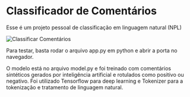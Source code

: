 # Classificador de Comentários

Esse é um projeto pessoal de classificação em linguagem natural (NPL)

![Classificar Comentários](https://github.com/user-attachments/assets/c8055359-243f-4fb2-8cd5-a396b5805c97)

Para testar, basta rodar o arquivo app.py em python e abrir a porta no navegador.

O modelo está no arquivo model.py e foi treinado com comentários sintéticos gerados por inteligência artificial e rotulados como positivo ou negativo. Foi utilizado Tensorflow para deep learning e Tokenizer para a tokenização e tratamento de linguagem natural.
